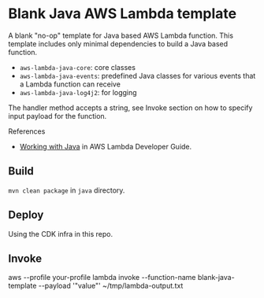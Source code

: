 # Blank Java AWS Lambda template

A blank "no-op" template for Java based AWS Lambda function.
This template includes only minimal dependencies to build a Java based function.

* `aws-lambda-java-core`: core classes
* `aws-lambda-java-events`: predefined Java classes for various events that a Lambda function can receive
* `aws-lambda-java-log4j2`: for logging

The handler method accepts a string, see Invoke section on how to specify input payload for the function.

References

* [Working with Java](https://docs.aws.amazon.com/lambda/latest/dg/lambda-java.html) in AWS Lambda Developer Guide.

## Build

`mvn clean package` in `java` directory.

## Deploy

Using the CDK infra in this repo.

## Invoke

aws --profile your-profile lambda invoke --function-name blank-java-template --payload '"value"' ~/tmp/lambda-output.txt
